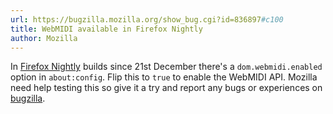 ```yaml
---
url: https://bugzilla.mozilla.org/show_bug.cgi?id=836897#c100
title: WebMIDI available in Firefox Nightly
author: Mozilla
---
```


In [Firefox Nightly](https://www.mozilla.org/en-GB/firefox/channel/desktop/) builds since 21st December there's a `dom.webmidi.enabled` option in `about:config`. Flip this to `true` to enable the WebMIDI API. Mozilla need help testing this so give it a try and report any bugs or experiences on [bugzilla](https://bugzilla.mozilla.org/show_bug.cgi?id=836897#c100).
